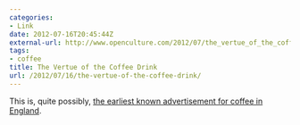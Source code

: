 ```yaml
---
categories:
- Link
date: 2012-07-16T20:45:44Z
external-url: http://www.openculture.com/2012/07/the_vertue_of_the_coffee_drink_londons_first_cafe_creates_ad_for_coffee_in_the_1650s.html
tags:
- coffee
title: The Vertue of the Coffee Drink
url: /2012/07/16/the-vertue-of-the-coffee-drink/
---
```


This is, quite possibly, [the earliest known advertisement for coffee in England](http://www.openculture.com/2012/07/the_vertue_of_the_coffee_drink_londons_first_cafe_creates_ad_for_coffee_in_the_1650s.html).
